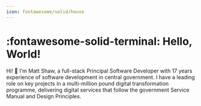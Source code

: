 ```yaml
---
icon: fontawesome/solid/house
---
```


# :fontawesome-solid-terminal: Hello, World!

Hi! :wave: I'm Matt Shaw, a full-stack Principal Software Developer with 17 years experience of software development in central government. I have a leading role on key projects in a multi-million pound digital transformation programme, delivering digital services that follow the government Service Manual and Design Principles.

